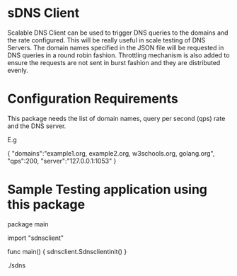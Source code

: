 sDNS Client
===========

Scalable DNS Client can be used to trigger DNS queries to the domains and the rate configured. 
This will be really useful in scale testing of DNS Servers. 
The domain names specified in the JSON file will be requested in DNS queries in a round robin fashion.
Throttling mechanism is also added to ensure the requests are not sent in burst fashion and they are distributed evenly.

Configuration Requirements
==========================
This package needs the list of domain names, query per second (qps) rate and the DNS server. 

E.g

{
  "domains":"example1.org, example2.org, w3schools.org, golang.org",
  "qps":200,
  "server":"127.0.0.1:1053"
}

Sample Testing application using this package
==============================================
package main

import "sdnsclient"

func main() {
	sdnsclient.Sdnsclientinit()
}

./sdns

